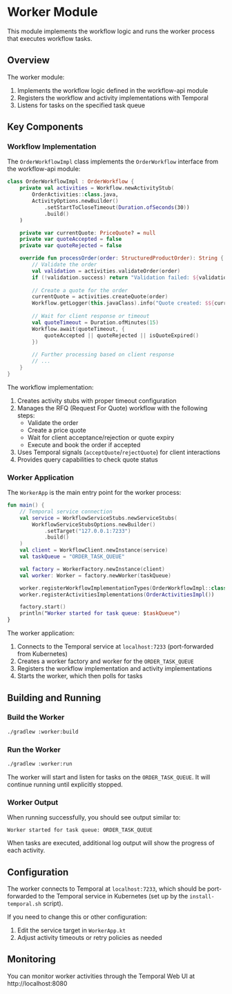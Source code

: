 # Worker Module

This module implements the workflow logic and runs the worker process that executes workflow tasks.

## Overview

The worker module:
1. Implements the workflow logic defined in the workflow-api module
2. Registers the workflow and activity implementations with Temporal
3. Listens for tasks on the specified task queue

## Key Components

### Workflow Implementation

The `OrderWorkflowImpl` class implements the `OrderWorkflow` interface from the workflow-api module:

```kotlin
class OrderWorkflowImpl : OrderWorkflow {
    private val activities = Workflow.newActivityStub(
        OrderActivities::class.java,
        ActivityOptions.newBuilder()
            .setStartToCloseTimeout(Duration.ofSeconds(30))
            .build()
    )

    private var currentQuote: PriceQuote? = null
    private var quoteAccepted = false
    private var quoteRejected = false

    override fun processOrder(order: StructuredProductOrder): String {
        // Validate the order
        val validation = activities.validateOrder(order)
        if (!validation.success) return "Validation failed: ${validation.message}"
        
        // Create a quote for the order
        currentQuote = activities.createQuote(order)
        Workflow.getLogger(this.javaClass).info("Quote created: $${currentQuote?.price} for order ${order.orderId}")
        
        // Wait for client response or timeout
        val quoteTimeout = Duration.ofMinutes(15)
        Workflow.await(quoteTimeout, {
            quoteAccepted || quoteRejected || isQuoteExpired()
        })
        
        // Further processing based on client response
        // ...
    }
}
```

The workflow implementation:
1. Creates activity stubs with proper timeout configuration
2. Manages the RFQ (Request For Quote) workflow with the following steps:
   - Validate the order
   - Create a price quote
   - Wait for client acceptance/rejection or quote expiry
   - Execute and book the order if accepted
3. Uses Temporal signals (`acceptQuote`/`rejectQuote`) for client interactions
4. Provides query capabilities to check quote status

### Worker Application

The `WorkerApp` is the main entry point for the worker process:

```kotlin
fun main() {
    // Temporal service connection
    val service = WorkflowServiceStubs.newServiceStubs(
        WorkflowServiceStubsOptions.newBuilder()
            .setTarget("127.0.0.1:7233")
            .build()
    )
    val client = WorkflowClient.newInstance(service)
    val taskQueue = "ORDER_TASK_QUEUE"

    val factory = WorkerFactory.newInstance(client)
    val worker: Worker = factory.newWorker(taskQueue)

    worker.registerWorkflowImplementationTypes(OrderWorkflowImpl::class.java)
    worker.registerActivitiesImplementations(OrderActivitiesImpl())

    factory.start()
    println("Worker started for task queue: $taskQueue")
}
```

The worker application:
1. Connects to the Temporal service at `localhost:7233` (port-forwarded from Kubernetes)
2. Creates a worker factory and worker for the `ORDER_TASK_QUEUE`
3. Registers the workflow implementation and activity implementations
4. Starts the worker, which then polls for tasks

## Building and Running

### Build the Worker

```bash
./gradlew :worker:build
```

### Run the Worker

```bash
./gradlew :worker:run
```

The worker will start and listen for tasks on the `ORDER_TASK_QUEUE`. It will continue running until explicitly stopped.

### Worker Output

When running successfully, you should see output similar to:

```
Worker started for task queue: ORDER_TASK_QUEUE
```

When tasks are executed, additional log output will show the progress of each activity.

## Configuration

The worker connects to Temporal at `localhost:7233`, which should be port-forwarded to the Temporal service in Kubernetes (set up by the `install-temporal.sh` script).

If you need to change this or other configuration:

1. Edit the service target in `WorkerApp.kt`
2. Adjust activity timeouts or retry policies as needed

## Monitoring

You can monitor worker activities through the Temporal Web UI at http://localhost:8080
